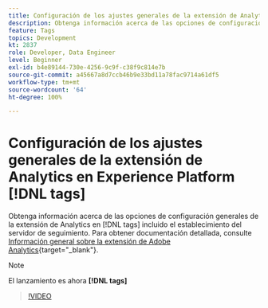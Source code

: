 ```yaml
---
title: Configuración de los ajustes generales de la extensión de Analytics en Experience Platform [!DNL tags]
description: Obtenga información acerca de las opciones de configuración generales de la extensión de Analytics en  [!DNL tags]  incluido el establecimiento del servidor de seguimiento.
feature: Tags
topics: Development
kt: 2837
role: Developer, Data Engineer
level: Beginner
exl-id: b4e89144-730e-4256-9c9f-c38f9c814e7b
source-git-commit: a45667a8d7ccb46b9e33bd11a78fac9714a61df5
workflow-type: tm+mt
source-wordcount: '64'
ht-degree: 100%

---
```


# Configuración de los ajustes generales de la extensión de Analytics en Experience Platform [!DNL tags]

Obtenga información acerca de las opciones de configuración generales de la extensión de Analytics en [!DNL tags] incluido el establecimiento del servidor de seguimiento. Para obtener documentación detallada, consulte [Información general sobre la extensión de Adobe Analytics](https://experienceleague.adobe.com/docs/experience-platform/tags/extensions/client/analytics/overview.html?lang=es){target="_blank"}.

>[!NOTE]
>
> El lanzamiento es ahora **[!DNL tags]**

>[!VIDEO](https://video.tv.adobe.com/v/3429913/?quality=12&learn=on&captions=spa)
